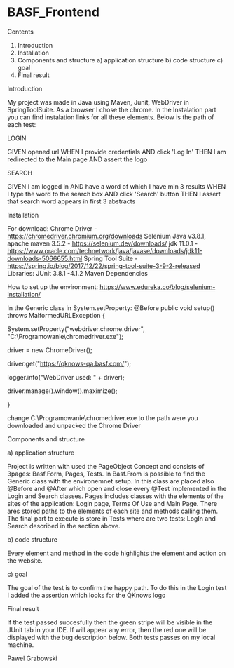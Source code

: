 # BASF_Frontend

Contents

   1.  Introduction
   2.  Installation
   3.  Components and structure a) application structure b) code structure c) goal 
   4.  Final result


Introduction

 My project was made in Java using Maven, Junit, WebDriver in SpringToolSuite. As a browser I chose the chrome. In the Instalation part you can find instalation links for all these elements. Below is the path of each test:
 
LOGIN

GIVEN opened url WHEN I provide credentials AND click 'Log In' THEN I am redirected to the Main page AND assert the logo

SEARCH

GIVEN I am logged in AND have a word of which I have min 3 results WHEN I type the word to the search box AND click 'Search' button THEN I assert that search word appears in first 3 abstracts



Installation 

For download: Chrome Driver - https://chromedriver.chromium.org/downloads Selenium Java v3.8.1, apache maven 3.5.2 - https://selenium.dev/downloads/ jdk 11.0.1 - https://www.oracle.com/technetwork/java/javase/downloads/jdk11-downloads-5066655.html Spring Tool Suite - https://spring.io/blog/2017/12/22/spring-tool-suite-3-9-2-released Libraries: JUnit 3.8.1 -4.1.2 Maven Dependencies

How to set up the environment: https://www.edureka.co/blog/selenium-installation/

In the Generic class in System.setProperty: 
@Before public void setup() throws MalformedURLException { 

System.setProperty("webdriver.chrome.driver", "C:\Programowanie\chromedriver.exe"); 

driver = new ChromeDriver(); 

driver.get("https://qknows-qa.basf.com/"); 

logger.info("WebDriver used: " + driver); 

driver.manage().window().maximize(); 

} 

change C:\Programowanie\chromedriver.exe to the path were you downloaded and unpacked the Chrome Driver 



Components and structure 

a) application structure

Project is written with used the PageObject Concept and consists of 3pages: Basf.Form, Pages, Tests. In Basf.From is possible to find the Generic class with the environemnet setup.  In this class are placed also @Before and @After which open and close every @Test implemented in the Login and Search classes. Pages includes classes with the elements of the sites of the application: Login page, Terms Of Use and Main Page. There ares stored paths to the elements of each site and methods calling them. The final part to execute is store in Tests where are two tests: LogIn and Search described in the section above.

b) code structure 

Every element and method in the code highlights the element and action on the website.

c) goal 

The goal of the test is to confirm the happy path. To do this in the Login test I added the assertion which looks for the QKnows logo


Final result 

If the test passed succesfully then the green stripe will be visible in the JUnit tab in your IDE. If will appear any error, then the red one will be displayed with the bug description below.
Both tests passes on my local machine. 

Pawel Grabowski
